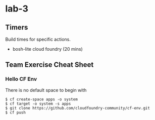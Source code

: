 # lab-3

## Timers

Build times for specific actions.

  * bosh-lite cloud foundry (20 mins)

## Team Exercise Cheat Sheet

### Hello CF Env

There is no default space to begin with

```
$ cf create-space apps -o system
$ cf target -o system -s apps
$ git clone https://github.com/cloudfoundry-community/cf-env.git
$ cf push
```
